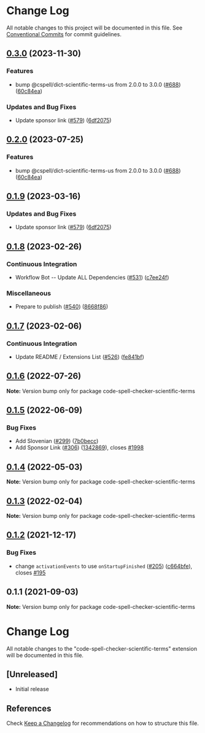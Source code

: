 # Change Log

All notable changes to this project will be documented in this file.
See [Conventional Commits](https://conventionalcommits.org) for commit guidelines.

## [0.3.0](https://github.com/fobo66/vscode-cspell-dict-extensions/compare/code-spell-checker-scientific-terms-v0.2.0...code-spell-checker-scientific-terms@0.3.0) (2023-11-30)


### Features

* bump @cspell/dict-scientific-terms-us from 2.0.0 to 3.0.0 ([#688](https://github.com/fobo66/vscode-cspell-dict-extensions/issues/688)) ([60c84ea](https://github.com/fobo66/vscode-cspell-dict-extensions/commit/60c84eaa156d6245428717835a936b045d5dcea6))


### Updates and Bug Fixes

* Update sponsor link ([#579](https://github.com/fobo66/vscode-cspell-dict-extensions/issues/579)) ([6df2075](https://github.com/fobo66/vscode-cspell-dict-extensions/commit/6df2075cda94e9253a1f11d5dcf63e73a49b8edd))

## [0.2.0](https://github.com/streetsidesoftware/vscode-cspell-dict-extensions/compare/code-spell-checker-scientific-terms@0.1.9...code-spell-checker-scientific-terms@0.2.0) (2023-07-25)


### Features

* bump @cspell/dict-scientific-terms-us from 2.0.0 to 3.0.0 ([#688](https://github.com/streetsidesoftware/vscode-cspell-dict-extensions/issues/688)) ([60c84ea](https://github.com/streetsidesoftware/vscode-cspell-dict-extensions/commit/60c84eaa156d6245428717835a936b045d5dcea6))

## [0.1.9](https://github.com/streetsidesoftware/vscode-cspell-dict-extensions/compare/code-spell-checker-scientific-terms@0.1.8...code-spell-checker-scientific-terms@0.1.9) (2023-03-16)


### Updates and Bug Fixes

* Update sponsor link ([#579](https://github.com/streetsidesoftware/vscode-cspell-dict-extensions/issues/579)) ([6df2075](https://github.com/streetsidesoftware/vscode-cspell-dict-extensions/commit/6df2075cda94e9253a1f11d5dcf63e73a49b8edd))

## [0.1.8](https://github.com/streetsidesoftware/vscode-cspell-dict-extensions/compare/code-spell-checker-scientific-terms@0.1.7...code-spell-checker-scientific-terms@0.1.8) (2023-02-26)


### Continuous Integration

* Workflow Bot -- Update ALL Dependencies ([#531](https://github.com/streetsidesoftware/vscode-cspell-dict-extensions/issues/531)) ([c7ee24f](https://github.com/streetsidesoftware/vscode-cspell-dict-extensions/commit/c7ee24f30552a6e8904a8d489b8a76ddcd3eedec))


### Miscellaneous

* Prepare to publish ([#540](https://github.com/streetsidesoftware/vscode-cspell-dict-extensions/issues/540)) ([8668f86](https://github.com/streetsidesoftware/vscode-cspell-dict-extensions/commit/8668f86b5fe3bf076cc44db54ec9b15d2f137623))

## [0.1.7](https://github.com/streetsidesoftware/vscode-cspell-dict-extensions/compare/code-spell-checker-scientific-terms@0.1.6...code-spell-checker-scientific-terms@0.1.7) (2023-02-06)


### Continuous Integration

* Update README / Extensions List ([#526](https://github.com/streetsidesoftware/vscode-cspell-dict-extensions/issues/526)) ([fe841bf](https://github.com/streetsidesoftware/vscode-cspell-dict-extensions/commit/fe841bfc7209e134740b24897e23748581536eb3))

## [0.1.6](https://github.com/streetsidesoftware/vscode-cspell-dict-extensions/compare/code-spell-checker-scientific-terms@0.1.5...code-spell-checker-scientific-terms@0.1.6) (2022-07-26)

**Note:** Version bump only for package code-spell-checker-scientific-terms





## [0.1.5](https://github.com/streetsidesoftware/vscode-cspell-dict-extensions/compare/code-spell-checker-scientific-terms@0.1.4...code-spell-checker-scientific-terms@0.1.5) (2022-06-09)


### Bug Fixes

* Add Slovenian ([#299](https://github.com/streetsidesoftware/vscode-cspell-dict-extensions/issues/299)) ([7b0becc](https://github.com/streetsidesoftware/vscode-cspell-dict-extensions/commit/7b0becc910e11e674ad32be812aa5e138b005219))
* Add Sponsor Link ([#306](https://github.com/streetsidesoftware/vscode-cspell-dict-extensions/issues/306)) ([1342869](https://github.com/streetsidesoftware/vscode-cspell-dict-extensions/commit/13428699ee20f6b6a597dd2638d5633f2a53c9cf)), closes [#1998](https://github.com/streetsidesoftware/vscode-cspell-dict-extensions/issues/1998)





## [0.1.4](https://github.com/streetsidesoftware/vscode-cspell-dict-extensions/compare/code-spell-checker-scientific-terms@0.1.3...code-spell-checker-scientific-terms@0.1.4) (2022-05-03)

**Note:** Version bump only for package code-spell-checker-scientific-terms





## [0.1.3](https://github.com/streetsidesoftware/vscode-cspell-dict-extensions/compare/code-spell-checker-scientific-terms@0.1.2...code-spell-checker-scientific-terms@0.1.3) (2022-02-04)

**Note:** Version bump only for package code-spell-checker-scientific-terms





## [0.1.2](https://github.com/streetsidesoftware/vscode-cspell-dict-extensions/compare/code-spell-checker-scientific-terms@0.1.1...code-spell-checker-scientific-terms@0.1.2) (2021-12-17)


### Bug Fixes

* change `activationEvents` to use `onStartupFinished` ([#205](https://github.com/streetsidesoftware/vscode-cspell-dict-extensions/issues/205)) ([c664bfe](https://github.com/streetsidesoftware/vscode-cspell-dict-extensions/commit/c664bfe88497c9eaf82aa5549734d99db9194001)), closes [#195](https://github.com/streetsidesoftware/vscode-cspell-dict-extensions/issues/195)





## 0.1.1 (2021-09-03)

**Note:** Version bump only for package code-spell-checker-scientific-terms





# Change Log
All notable changes to the "code-spell-checker-scientific-terms" extension will be documented in this file.

## [Unreleased]
- Initial release

## References
Check [Keep a Changelog](http://keepachangelog.com/) for recommendations on how to structure this file.
